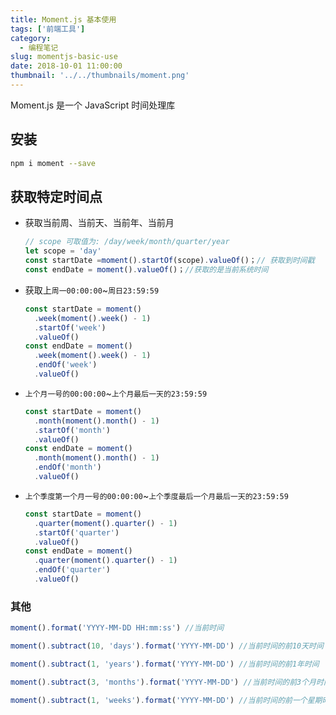 ```yaml
---
title: Moment.js 基本使用
tags: ['前端工具']
category:
  - 编程笔记
slug: momentjs-basic-use
date: 2018-10-01 11:00:00
thumbnail: '../../thumbnails/moment.png'
---
```


Moment.js 是一个 JavaScript 时间处理库

## 安装

```bash
npm i moment --save
```

## 获取特定时间点

- 获取当前周、当前天、当前年、当前月

  ```js
  // scope 可取值为: /day/week/month/quarter/year
  let scope = 'day'
  const startDate =moment().startOf(scope).valueOf()；// 获取到时间戳
  const endDate = moment().valueOf()；//获取的是当前系统时间
  ```

- 获取上`周一00:00:00`~`周日23:59:59`

  ```js
  const startDate = moment()
    .week(moment().week() - 1)
    .startOf('week')
    .valueOf()
  const endDate = moment()
    .week(moment().week() - 1)
    .endOf('week')
    .valueOf()
  ```

- `上个月一号的00:00:00`~`上个月最后一天的23:59:59`

  ```js
  const startDate = moment()
    .month(moment().month() - 1)
    .startOf('month')
    .valueOf()
  const endDate = moment()
    .month(moment().month() - 1)
    .endOf('month')
    .valueOf()
  ```

- `上个季度第一个月一号的00:00:00`~`上个季度最后一个月最后一天的23:59:59`

  ```js
  const startDate = moment()
    .quarter(moment().quarter() - 1)
    .startOf('quarter')
    .valueOf()
  const endDate = moment()
    .quarter(moment().quarter() - 1)
    .endOf('quarter')
    .valueOf()
  ```

### 其他

```js
moment().format('YYYY-MM-DD HH:mm:ss') //当前时间

moment().subtract(10, 'days').format('YYYY-MM-DD') //当前时间的前10天时间

moment().subtract(1, 'years').format('YYYY-MM-DD') //当前时间的前1年时间

moment().subtract(3, 'months').format('YYYY-MM-DD') //当前时间的前3个月时间

moment().subtract(1, 'weeks').format('YYYY-MM-DD') //当前时间的前一个星期时间
```
